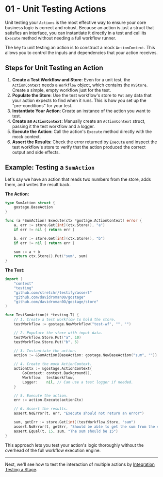 # 01 - Unit Testing Actions

Unit testing your `Actions` is the most effective way to ensure your core business logic is correct and robust. Because an action is just a struct that satisfies an interface, you can instantiate it directly in a test and call its `Execute` method without needing a full workflow runner.

The key to unit testing an action is to construct a mock `ActionContext`. This allows you to control the inputs and dependencies that your action receives.

## Steps for Unit Testing an Action

1.  **Create a Test Workflow and Store**: Even for a unit test, the `ActionContext` needs a `Workflow` object, which contains the `KVStore`. Create a simple, empty workflow just for the test.
2.  **Populate the Store**: Use the test workflow's store to `Put` any data that your action expects to find when it runs. This is how you set up the "pre-conditions" for your test.
3.  **Instantiate Your Action**: Create an instance of the action you want to test.
4.  **Create an `ActionContext`**: Manually create an `ActionContext` struct, passing it the test workflow and a logger.
5.  **Execute the Action**: Call the action's `Execute` method directly with the mock context.
6.  **Assert the Results**: Check the error returned by `Execute` and inspect the test workflow's store to verify that the action produced the correct output and side effects.

## Example: Testing a `SumAction`

Let's say we have an action that reads two numbers from the store, adds them, and writes the result back.

**The Action:**
```go
type SumAction struct {
    gostage.BaseAction
}

func (a *SumAction) Execute(ctx *gostage.ActionContext) error {
    a, err := store.Get[int](ctx.Store(), "a")
    if err != nil { return err }

    b, err := store.Get[int](ctx.Store(), "b")
    if err != nil { return err }

    sum := a + b
    return ctx.Store().Put("sum", sum)
}
```

**The Test:**
```go
import (
    "context"
    "testing"
    "github.com/stretchr/testify/assert"
    "github.com/davidroman0O/gostage"
    "github.com/davidroman0O/gostage/store"
)

func TestSumAction(t *testing.T) {
    // 1. Create a test workflow to hold the store.
    testWorkflow := gostage.NewWorkflow("test-wf", "", "")

    // 2. Populate the store with input data.
    testWorkflow.Store.Put("a", 10)
    testWorkflow.Store.Put("b", 5)

    // 3. Instantiate the action.
    action := &SumAction{BaseAction: gostage.NewBaseAction("sum", "")}

    // 4. Create the mock ActionContext.
    actionCtx := &gostage.ActionContext{
        GoContext: context.Background(),
        Workflow:  testWorkflow,
        Logger:    nil, // Can use a test logger if needed.
    }

    // 5. Execute the action.
    err := action.Execute(actionCtx)

    // 6. Assert the results.
    assert.NoError(t, err, "Execute should not return an error")

    sum, getErr := store.Get[int](testWorkflow.Store, "sum")
    assert.NoError(t, getErr, "Should be able to get the sum from the store")
    assert.Equal(t, 15, sum, "The sum should be 15")
}
```

This approach lets you test your action's logic thoroughly without the overhead of the full workflow execution engine.

---

Next, we'll see how to test the interaction of multiple actions by [Integration Testing a Stage](./02-integration-testing-stages.md). 